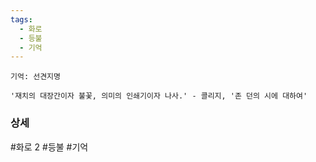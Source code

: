 ```yaml
---
tags:
  - 화로
  - 등불
  - 기억
---
```



```
기억: 선견지명

'재치의 대장간이자 불꽃, 의미의 인쇄기이자 나사.' - 콜리지, '존 던의 시에 대하여'
```





### 상세

#화로 2 #등불 #기억 